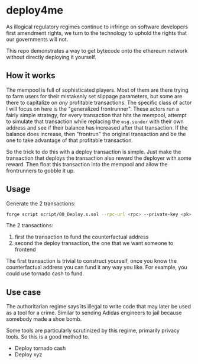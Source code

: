 # deploy4me

As illogical regulatory regimes continue to infringe on software developers first amendment rights, we turn to the technology to uphold the rights that our governments will not.

This repo demonstrates a way to get bytecode onto the ethereum network without directly deploying it yourself.

## How it works

The mempool is full of sophisticated players. Most of them are there trying to farm users for their mistakenly set slippage parameters, but some are there to capitalize on _any_ profitable transactions. The specific class of actor I will focus on here is the "generalized frontrunner". These actors run a fairly simple strategy, for every transaction that hits the mempool, attempt to simulate that transaction while replacing the `msg.sender` with their own address and see if their balance has increased after that transaction. If the balance does increase, then "frontrun" the original transaction and be the one to take advantage of that profitable transaction.

So the trick to do this with a deploy transaction is simple. Just make the transaction that deploys the transaction also reward the deployer with some reward. Then float this transaction into the mempool and allow the frontrunners to gobble it up.

## Usage

Generate the 2 transactions:

```bash
forge script script/00_Deploy.s.sol --rpc-url <rpc> --private-key <pk>
```

The 2 transactions:

1. first the transaction to fund the counterfactual address
1. second the deploy transaction, the one that we want someone to frontend

The first transaction is trivial to construct yourself, once you know the counterfactual address you can fund it any way you like. For example, you could use tornado cash to fund.

## Use case

The authoritarian regime says its illegal to write code that may later be used as a tool for a crime. Similar to sending Adidas engineers to jail because somebody made a shoe bomb.

Some tools are particularly scrutinized by this regime, primarily privacy tools. So this is a good method to.

- Deploy tornado cash
- Deploy xyz
